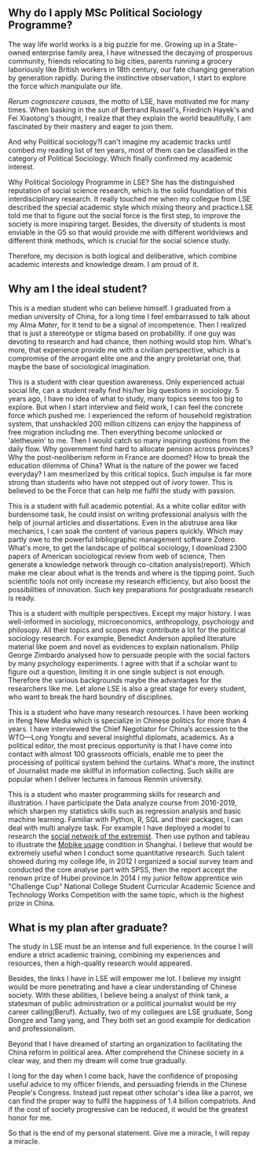 ## Why do I apply MSc Political Sociology Programme?

The way life world works is a big puzzle for me. Growing up in a State-owned enterprise family area, I have witnessed the decaying of prosperous community, friends relocating to big cities, parents running a grocery laboriously like British workers in 18th century, our fate changing generation by generation rapidly. During the instinctive observation, I start to explore the force which manipulate our life.

*Rerum cognoscere causas*, the motto of LSE, have motivated me for many times. When basking in the sun of Bertrand Russell's, Friedrich Hayek's and Fei Xiaotong's thought, I realize that they explain the world beautifully, I am fascinated by their mastery and eager to join them.

And why Political sociology?I can't imagine my academic tracks until combed my reading list of ten years, most of them can be classified in the category of Political Sociology. Which finally confirmed my academic interest.

Why Political Sociology Programme in LSE? She has the distinguished reputation of social science research, which is the solid foundation of this interdisciplinary research. It really touched me when my collegue from LSE described the special academic style which mixing theory and practice.LSE told me that to figure out the social force is the first step, to improve the society is more inspiring target. Besides, the diversity of students is most enviable in the G5 so that would provide me with different worldviews and different think methods, which is crucial for the social science study. 

Therefore, my decision is both logical and deliberative, which combine academic interests and knowledge dream. I am proud of it.

## Why am I the ideal student?

This is a median student who can believe himself. I graduated from a median university of China, for a long time I feel embarrassed to talk about my Alma *Mater*, for it tend to be a signal of incompetence. Then I realized that is just a stereotype or stigma based on probability. if one guy was devoting to research and had chance, then nothing would stop him. What's more, that experience provide me with a civilian perspective, which is a compromise of the arrogant elite one and the angry proletariat one, that maybe the base of sociological imagination. 

This is a student with clear question awareness. Only experienced actual social life, can a student really find his/her big questions in sociology. 5 years ago, I have no idea of what to study, many topics seems too big to explore. But when I start interview and field work, I can feel the concrete force which pushed me. I experienced the reform of household registration system, that unshackled 200 million citizens can enjoy the happiness of free migration including me. Then everything become unlocked or 'aletheuein' to me. Then I would catch so many inspiring qustions from the daily flow. Why government find hard to allocate pension across provinces? Why the post-neoliberism reform in France are doomed? How to break the education dilemma of China? What is the nature of the power we faced everyday? I am mesmerized by this critical topics. Such impulse is far more strong than students who have not stepped out of ivory tower. This is believed to be the Force that can help me fulfil the study with passion.

This is a student with full academic potential. As a white collar editor with burdensome task, he could insist on writing professional analysis with the help of journal articles and dissertations. Even in the abstruse area like  mechanics, I can soak the content of various papers quickly. Which may partly owe to the powerful bibliographic management software Zotero. What's more, to get the landscape of political sociology, I download 2300 papers of American sociological review from web of science, Then generate a knowledge network through co-citation analysis(report). Which make me clear about what is the  trends and where is the tipping point. Such scientific tools not only increase my research efficiency, but also boost the possibilities of innovation.  Such key preparations for postgraduate research is ready.

This is a student with multiple perspectives. Except my major history. I was well-informed in sociology, microeconomics, anthropology, psychology and philosopy. All their topics and scopes may contribute a lot for the political sociology research. For example, Benedict Anderson applied literature material like poem and novel as evidences to explain nationalism. Philip George Zimbardo analysed how to persuade people with the social factors by many psychology experiments. I agree with that if a scholar want to figure out a question, limiting it in one single subject is not enough. Therefore the various backgrounds maybe the advantages for the researchers like me. Let alone LSE is also a great stage for every student,  who want to break the hard boundry of disciplines.

This is a student who have many research resources. I have been working in Ifeng New Media which is specialize in Chinese politics for more than 4 years. I have interviewed the Chief Negotiator for China’s accession to the WTO—Long Yongtu and several insightful diplomats, academics. As a political editor, the most precious opportunity is that I have come into contact with almost 100 grassroots officials, enable me to peer the processing of political system behind the curtains. What's more, the instinct of Journalist made me skillful in information collecting. Such skills are popular when I deliver lectures in famous Renmin university. 

This is a student who master programming skills for research and illustration. I have participate the Data analyze course from 2016-2019, which sharpen my statistics skills such as regression analysis and basic machine learning. Familiar with Python, R, SQL and their packages, I can deal with multi analyze task. For example I have deployed a model to  research the [social network of the extremist](https://slides.com/houyichao/deck-1/live#/). Then use python and tableau to illustrate the [Mobike usage](https://public.tableau.com/profile/henry8017) condition in Shanghai. I believe that would be extremely useful when I conduct some quantitative research. Such talent showed during my college life, in 2012 I organized a social survey team and conducted the core analyse part with SPSS, then the report accept the renown prize of Hubei province.In 2014 I my junior fellow apprentice win "Challenge Cup" National College Student Curricular Academic Science and Technology Works Competition with the same topic, which is the highest prize in China. 

## What is my plan after graduate?

The study in LSE must be an intense and full experience. In the course I will endure a strict academic training, combining my experiences and  resources, then a high-quality research would appeared. 

Besides, the links I have in LSE will empower me lot. I believe my insight would be more penetrating and have a clear understanding of Chinese society. With these abilities, I believe being a analyst of think tank, a statesman of  public administration or a political journalist would be my career calling(Beruf). Actually, two of my collegues are LSE gruduate, Song Dongze and Tang yang, and They both set an good example for dedication and professionalism.

Beyond that I have dreamed of starting an organization to facilitating the China reform in political area. After comprehend the Chinese society in a clear way, and then my dream will come true gradually.

I long for the day when I come back, have the confidence of proposing useful advice to my officer friends, and persuading friends in the Chinese People's Congress. Instead just repeat other scholar's idea like a parrot, we can find the proper way to fulfil the happiness of 1.4 billion compatriots. And if the cost of society progressive can be reduced, it would be the greatest honor for me.

So that is the end of my personal statement. Give me a miracle, I will repay a miracle.